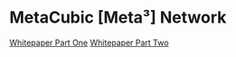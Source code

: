 # MetaCubic [Meta³] Network
[Whitepaper Part One](https://blog.metacubic.org/its-white-but-its-only-the-idea/)
[Whitepaper Part Two](https://blog.metacubic.org/the-rabbit-hole-of-temptation-and-its-only-part-2/)
